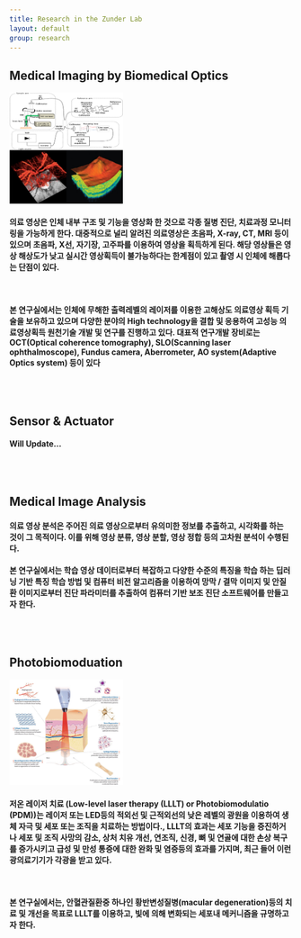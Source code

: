 ```yaml
---
title: Research in the Zunder Lab
layout: default
group: research
---
```


## Medical Imaging by Biomedical Optics

<img class="img-responsive center-block" src="/static/img/research/medicalDevice.png" alt="Medical device" width="40%" height="40%">

<br>

#### 의료 영상은 인체 내부 구조 및 기능을 영상화 한 것으로 각종 질병 진단, 치료과정 모니터링을 가능하게 한다. 대중적으로 널리 알려진 의료영상은 초음파, X-ray, CT, MRI 등이 있으며 초음파, X선, 자기장, 고주파를 이용하여 영상을 획득하게 된다. 해당 영상들은 영상 해상도가 낮고 실시간 영상획득이 불가능하다는 한계점이 있고 촬영 시 인체에 해롭다는 단점이 있다. 

<br>

#### 본 연구실에서는 인체에 무해한 출력레벨의 레이저를 이용한 고해상도 의료영상 획득 기술을 보유하고 있으며 다양한 분야의 High technology을 결합 및 응용하여 고성능 의료영상획득 원천기술 개발 및 연구를 진행하고 있다. 대표적 연구개발 장비로는 OCT(Optical coherence tomography), SLO(Scanning laser ophthalmoscope), Fundus camera, Aberrometer, AO system(Adaptive Optics system) 등이 있다


<br><br>

## Sensor & Actuator

#### Will Update...

<br><br>

## Medical Image Analysis

#### 의료 영상 분석은 주어진 의료 영상으로부터 유의미한 정보를 추출하고, 시각화를 하는 것이 그 목적이다. 이를 위해 영상 분류, 영상 분할, 영상 정합 등의 고차원 분석이 수행된다.

#### 본 연구실에서는 학습 영상 데이터로부터 복잡하고 다양한 수준의 특징을 학습 하는 딥러닝 기반 특징 학습 방법 및 컴퓨터 비전 알고리즘을 이용하여 망막 / 결막 이미지 및 안질환 이미지로부터 진단 파라미터를 추출하여 컴퓨터 기반 보조 진단 소프트웨어를 만들고자 한다.

<br><br>


## Photobiomoduation

<img class="img-responsive center-block" src="/static/img/research/researchDrkim.png" alt="Photobiomoduation" width="40%" height="40%">

#### 저온 레이저 치료 (Low-level laser therapy (LLLT) or Photobiomodulatio (PDM))는 레이저 또는 LED등의 적외선 및 근적외선의 낮은 레벨의 광원을 이용하여 생체 자극 및 세포 또는 조직을 치료하는 방법이다., LLLT의 효과는 세포 기능을 증진하거나 세포 및 조직 사망의 감소, 상처 치유 개선, 연조직, 신경, 뼈 및 연골에 대한 손상 복구를 증가시키고 급성 및 만성 통증에 대한 완화 및 염증등의 효과를 가지며, 최근 들어 이런 광의료기기가 각광을 받고 있다. 
<br>

#### 본 연구실에서는, 안혈관질환중 하나인 황반변성질병(macular degeneration)등의 치료 및 개선을 목표로 LLLT를 이용하고, 빛에 의해 변화되는 세포내 메커니즘을 규명하고자 한다.


<br><br>


